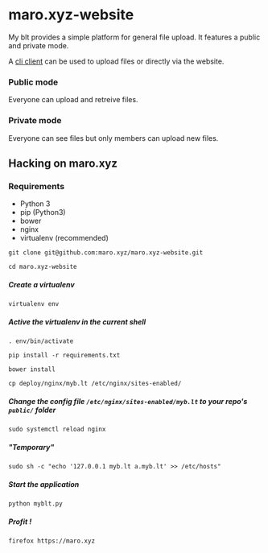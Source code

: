 # maro.xyz-website
My blt provides a simple platform for general file upload. It features a public and private mode.

A [cli client](https://github.com/kiniamaro/maro.xyz-website) can be used to upload files or directly via the website.

### Public mode
Everyone can upload and retreive files.

### Private mode
Everyone can see files but only members can upload new files.

## Hacking on maro.xyz

### Requirements
* Python 3
* pip (Python3)
* bower
* nginx
* virtualenv (recommended)

`git clone git@github.com:maro.xyz/maro.xyz-website.git`

`cd maro.xyz-website`

##### Create a virtualenv

`virtualenv env`

##### Active the virtualenv in the current shell

`. env/bin/activate`

`pip install -r requirements.txt`

`bower install`

`cp deploy/nginx/myb.lt /etc/nginx/sites-enabled/`

##### Change the config file `/etc/nginx/sites-enabled/myb.lt` to your repo's `public/` folder

`sudo systemctl reload nginx`

##### "Temporary"

`sudo sh -c "echo '127.0.0.1 myb.lt a.myb.lt' >> /etc/hosts"`

##### Start the application

`python myblt.py`

##### Profit !

`firefox https://maro.xyz`
